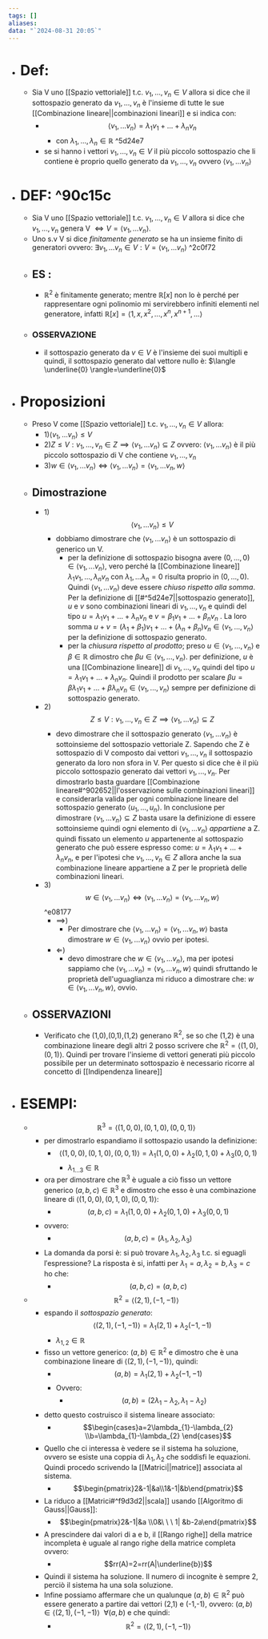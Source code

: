 ```yaml
---
tags: []
aliases: 
data: "`2024-08-31 20:05`"
---
```

- # Def:
	- Sia V uno [[Spazio vettoriale]] t.c. $v_{1},...,v_{n}\in V$ allora si dice che il sottospazio generato da $v_{1},...,v_{n}$ è l'insieme di tutte le sue [[Combinazione lineare||combinazioni lineari]] e si indica con: 
		- $$\langle v_{1},...v_{n}\rangle = \lambda_{1} v_{1}+...+\lambda_{n} v_{n}$$
			- con $\lambda_{1},...,\lambda_{n} \in \mathbb{R}$  ^5d24e7
		- se si hanno i vettori $v_{1},...,v_{n} \in V$ il più piccolo sottospazio che li contiene è proprio quello generato da $v_{1},...,v_{n}$ ovvero $\langle v_{1},...v_{n}\rangle$   
- # DEF: ^90c15c
	- Sia V uno [[Spazio vettoriale]] t.c. $v_{1},...,v_{n}\in V$ allora si dice che $v_{1},...,v_{n}$ genera V $\Longleftrightarrow V=\langle v_{1},...v_{n}\rangle$.
	- Uno s.v V si dice _finitamente generato_ se ha un insieme finito di generatori ovvero: $\exists v_{1},...v_{n}\in V : V= \langle v_{1},...v_{n}\rangle$  ^2c0f72
	- ## ES : 
		- $\mathbb{R}^{2}$ è finitamente generato; mentre $\mathbb{R}[x]$ non lo è perché per rappresentare ogni polinomio mi servirebbero infiniti elementi nel generatore, infatti $\mathbb{R}[x]=\langle 1, x, x^{2},...,x^{n}, x^{n+1},...\rangle$ 
	- ### OSSERVAZIONE
		- il sottospazio generato da $v\in V$ è l'insieme dei suoi multipli e quindi, il sottospazio generato dal vettore nullo è: $\langle \underline{0} \rangle=\underline{0}$ 
- # Proposizioni
	- Preso V come [[Spazio vettoriale]] t.c. $v_{1},...,v_{n}\in V$ allora:
		- 1)$\langle v_{1},...v_{n}\rangle \leq V$
		- 2)$Z\leq V:v_{1},...,v_{n}\in Z\implies \langle v_{1},...v_{n}\rangle\subseteq Z$ ovvero: $\langle v_{1},...v_{n}\rangle$ è il più piccolo sottospazio di V che contiene $v_{1},...,v_{n}$
		- 3)$w\in \langle v_{1},...v_{n}\rangle \Longleftrightarrow \langle v_{1},...v_{n}\rangle=\langle v_{1},...v_{n}, w\rangle$
	- ## Dimostrazione
		- 1)$$\langle v_{1},...v_{n}\rangle \leq V$$
			- dobbiamo dimostrare che $\langle v_{1},...v_{n}\rangle$ è un sottospazio di generico un V.
				- per la definizione di sottospazio bisogna avere $(0,...,0)\in \langle v_{1},...v_{n}\rangle$, vero perché la [[Combinazione lineare]] $\lambda_{1}v_{1},...,\lambda_{n}v_{n}$ con $\lambda_{1},...\lambda_{n}=0$ risulta proprio in $(0,...,0)$. Quindi $\langle v_{1},...v_{n}\rangle$ deve essere _chiuso rispetto alla somma_. Per la definizione di [[#^5d24e7||sottospazio generato]], $u$ e $v$ sono combinazioni lineari di $v_{1},...,v_{n}$ e quindi del tipo $u=\lambda_{1}v_{1}+...+\lambda_{n}v_{n}$ e $v=\beta_{1}v_{1}+...+\beta_{n}v_{n}$ .
				  La loro somma $u+v= (\lambda_{1}+\beta_{1})v_{1}+...+(\lambda_{n}+\beta_{n})v_{n} \in \langle v_{1},...,v_{n}\rangle$ per la definizione di sottospazio generato. 
				- per la _chiusura rispetto al prodotto_; preso $u \in \langle v_{1},...,v_{n}\rangle$ e $\beta \in \mathbb{R}$ dimostro che $\beta u\in \langle v_{1},...,v_{n}\rangle$. per definizione, $u$ è una [[Combinazione lineare]] di $v_{1},...,v_{n}$ quindi del tipo $u=\lambda_{1}v_{1}+...+\lambda_{n}v_{n}$. Quindi il prodotto per scalare $\beta u=\beta\lambda_{1}v_{1}+...+\beta\lambda_{n}v_{n}\in \langle v_{1},...,v_{n}\rangle$ sempre per definizione di sottospazio generato.
		- 2)$$Z\leq V:v_{1},...,v_{n}\in Z\implies \langle v_{1},...v_{n}\rangle\subseteq Z$$
			- devo dimostrare che il sottospazio generato $\langle v_{1},...v_{n}\rangle$ è sottoinsieme del sottospazio vettoriale Z.
			  Sapendo che Z è sottospazio di V composto dai vettori $v_{1},...,v_{n}$ il sottospazio generato da loro non sfora in V. Per questo si dice che è il più piccolo sottospazio generato dai vettori $v_{1},...,v_{n}$.
			  Per dimostrarlo basta guardare [[Combinazione lineare#^902652||l'osservazione sulle combinazioni lineari]] e considerarla valida per ogni combinazione lineare del sottospazio generato $\langle u_{1}, ..., u_{n} \rangle$.
			  In conclusione per dimostrare $\langle v_{1},...v_{n}\rangle\subseteq Z$ basta usare la definizione di essere sottoinsieme quindi ogni elemento di $\langle v_{1},...v_{n}\rangle$ _appartiene_ a Z. quindi fissato un elemento $u$ appartenente al sottospazio generato che può essere espresso come: $u=\lambda_1 v_{1}+...+\lambda_{n}v_{n}$, e per l'ipotesi che $v_{1},...,v_{n}\in Z$ allora anche la sua combinazione lineare appartiene a Z per le proprietà delle combinazioni lineari.
		- 3)$$w\in \langle v_{1},...v_{n}\rangle \Longleftrightarrow \langle v_{1},...v_{n}\rangle=\langle v_{1},...v_{n}, w\rangle$$ ^e08177
			- $\implies$)
				- Per dimostrare che $\langle v_{1},...v_{n}\rangle=\langle v_{1},...v_{n}, w\rangle$ basta dimostrare $w\in \langle v_{1},...v_{n}\rangle$ ovvio per ipotesi.
			- $\Longleftarrow$) 
				- devo dimostrare che $w\in \langle v_{1},...v_{n}\rangle$, ma per ipotesi sappiamo che $\langle v_{1},...v_{n}\rangle=\langle v_{1},...v_{n}, w\rangle$ quindi sfruttando le proprietà dell'uguaglianza mi riduco a dimostrare che: $w\in \langle v_{1},...v_{n}, w\rangle$, ovvio.
	- ## OSSERVAZIONI
		- Verificato che (1,0),(0,1),(1,2) generano $\mathbb{R}^2$, se so che (1,2) è una combinazione lineare degli altri 2 posso scrivere che $\mathbb{R}^{2}=\langle(1,0),(0,1)\rangle$. Quindi per trovare l'insieme di vettori generati più piccolo possibile per un determinato sottospazio è necessario ricorre al concetto di [[Indipendenza lineare]] 
- # ESEMPI:
	- $$\mathbb{R}^{3}=\langle (1,0,0),(0,1,0),(0,0,1)\rangle$$
		- per dimostrarlo espandiamo il sottospazio usando la definizione:
			- $$\langle (1,0,0),(0,1,0),(0,0,1)\rangle= \lambda_{1}(1,0,0)+\lambda_{2}(0,1,0)+\lambda_{3}(0,0,1)$$
				- $\lambda_{1...3}\in \mathbb{R}$
		- ora per dimostrare che $\mathbb{R}^3$ è uguale a ciò fisso un vettore generico $(a,b,c)\in \mathbb{R}^{3}$ e dimostro che esso è una combinazione lineare di $\langle (1,0,0),(0,1,0),(0,0,1)\rangle$:
			- $$(a,b,c)=\lambda_{1}(1,0,0)+\lambda_{2}(0,1,0)+\lambda_{3}(0,0,1)$$
		- ovvero:
			- $$(a,b,c)=(\lambda_{1},\lambda_{2},\lambda_{3})$$
		- La domanda da porsi è: si può trovare $\lambda_{1}, \lambda_{2}, \lambda_{3}$ t.c. si eguagli l′espressione? La risposta è si, infatti per $\lambda_{1} = a, \lambda_{2} = b, \lambda_{3} = c$ ho che: 
			- $$(a,b,c)=(a,b,c)$$
	- $$\mathbb{R}^{2} =\langle (2,1),(-1,-1)\rangle$$
		- espando il *sottospazio generato*: $$\langle (2,1),(-1,-1)\rangle= \lambda_{1}(2,1)+ \lambda_{2}(-1,-1)$$
			- $\lambda_{1,2}\in \mathbb{R}$
		- fisso un vettore generico: $(a,b)\in\mathbb{R}^2$ e dimostro che è una combinazione lineare di $\langle (2,1),(-1,-1)\rangle$, quindi:
			- $$(a,b)=\lambda_{1}(2,1)+ \lambda_{2}(-1,-1)$$
			- Ovvero:
				- $$(a,b)=(2\lambda_{1}-\lambda_{2},\lambda_{1}-\lambda_{2})$$
		- detto questo costruisco il sistema lineare associato:
			- $$\begin{cases}a=2\lambda_{1}-\lambda_{2} \\b=\lambda_{1}-\lambda_{2} \end{cases}$$
		- Quello che ci interessa è vedere se il sistema ha soluzione, ovvero se esiste una coppia di $\lambda_{1},\lambda_{2}$ che soddisfi le equazioni. Quindi procedo scrivendo la [[Matrici||matrice]] associata al sistema.
			- $$\begin{pmatrix}2&-1|&a\\1&-1|&b\end{pmatrix}$$
		- La riduco a [[Matrici#^f9d3d2||scala]] usando [[Algoritmo di Gauss||Gauss]]:
			- $$\begin{pmatrix}2&-1|&a \\0&\ \ \ 1| &b-2a\end{pmatrix}$$
		- A prescindere dai valori di a e b, il [[Rango righe]] della matrice incompleta è uguale al rango righe della matrice completa ovvero: 
			- $$rr(A)=2=rr(A|\underline{b})$$
		- Quindi il sistema ha soluzione. Il numero di incognite è sempre 2, perciò il sistema ha una sola soluzione.
		- Infine possiamo affermare che un qualunque $(a,b)\in \mathbb{R}^2$ può essere generato a partire dai vettori (2,1) e (-1,-1), ovvero: $(a,b)\in\langle (2,1),(-1,-1)\rangle\ \ \forall(a,b)$ e che quindi:
			- $$\mathbb{R}^{2} =\langle (2,1),(-1,-1)\rangle$$ 
 